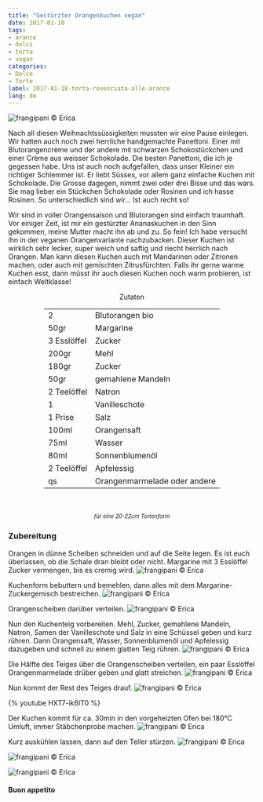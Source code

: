 ```yaml
---
title: "Gestürzter Orangenkuchen vegan"
date: 2017-01-18
tags:
- arance
- dolci
- torta
- vegan
categories:
- Dolce
- Torte
label: 2017-01-18-torta-rovesciata-alle-arance
lang: de
---
```

![](../2017-01-18-torta-rovesciata-alle-arance-vegan/header.jpg "frangipani © Erica")

Nach all diesen Weihnachtssüssigkeiten mussten wir eine Pause einlegen. Wir hatten auch noch zwei herrliche handgemachte Panettoni. Einer mit Blutorangencrème und der andere mit schwarzen Schokostückchen und einer Crème aus weisser Schokolade. Die besten Panettoni, die ich je gegessen habe. Uns ist auch noch aufgefallen, dass unser Kleiner ein richtiger Schlemmer ist. Er liebt Süsses, vor allem ganz einfache Kuchen mit Schokolade. Die Grosse dagegen, nimmt zwei oder drei Bisse und das wars. Sie mag lieber ein Stückchen Schokolade oder Rosinen und ich hasse Rosinen. So unterschiedlich sind wir... Ist auch recht so!

Wir sind in voller Orangensaison und Blutorangen sind einfach traumhaft. Vor einiger Zeit, ist mir ein gestürzter Ananaskuchen in den Sinn gekommen, meine Mutter macht ihn ab und zu. So fein! Ich habe versucht ihn in der veganen Orangenvariante nachzubacken. Dieser Kuchen ist wirklich sehr lecker, super weich und saftig und riecht herrlich nach Orangen. Man kann diesen Kuchen auch mit Mandarinen oder Zitronen machen, oder auch mit gemischten Zitrusfürchten. Falls ihr gerne warme Kuchen esst, dann müsst ihr auch diesen Kuchen noch warm probieren, ist einfach Weltklasse!

<div id="wrapper" style="text-align: center">
  <div id="yourdiv" style="display: inline-block;">
    <div class="ingredients">
      <div class="ingredients-title">Zutaten</div>
      <table>
        <tbody>
          <tr>
            <td>2</td>
            <td>Blutorangen bio</td>
          </tr>
          <tr>
            <td>50gr</td>
            <td>Margarine</td>        
          </tr>
          <tr>
            <td>3 Esslöffel</td>
            <td>Zucker</td>
          </tr>
          <tr>
            <td>200gr</td>
            <td>Mehl</td>
          </tr>
          <tr>
            <td>180gr</td>
            <td>Zucker</td>
          </tr>
          <tr>
            <td>50gr</td>
            <td>gemahlene Mandeln</td>
          </tr>
          <tr>
            <td>2 Teelöffel</td>
            <td>Natron</td>
          </tr>
          <tr>
            <td>1</td>
            <td>Vanilleschote</td>
          </tr>
          <tr>
            <td>1 Prise</td>
            <td>Salz</td>
          </tr>
          <tr>
            <td>100ml</td>
            <td>Orangensaft</td>
          </tr>
          <tr>
            <td>75ml</td>
            <td>Wasser</td>        
          </tr>
          <tr>
            <td>80ml</td>
            <td>Sonnenblumenöl</td>
          </tr>
          <tr>
            <td>2 Teelöffel</td>
            <td>Apfelessig</td>
          </tr>
          <tr>
            <td>qs</td>
            <td>Orangenmarmelade oder andere</td>
          </tr>
        </tbody>
      </table>
      <br></br>
      <i class="pull-right" style="font-size: 80%;">für eine 20-22cm Tortenform</i>
    </div>
  </div>
</div>


<h3>
  <font color="grey">
    <i class="fa-solid fa-gears"></i>
  </font> Zubereitung
</h3>

Orangen in dünne Scheiben schneiden und auf die Seite legen. Es ist euch überlassen, ob die Schale dran bleibt oder nicht. Margarine mit 3 Esslöffel Zucker vermengen, bis es cremig wird.
![](../2017-01-18-torta-rovesciata-alle-arance-vegan/margarina.jpg "frangipani © Erica")

Kuchenform bebuttern und bemehlen, dann alles mit dem Margarine-Zuckergemisch bestreichen.
![](../2017-01-18-torta-rovesciata-alle-arance-vegan/base.jpg "frangipani © Erica")

Orangenscheiben darüber verteilen.
![](../2017-01-18-torta-rovesciata-alle-arance-vegan/arance.jpg "frangipani © Erica")

Nun den Kuchenteig vorbereiten. Mehl, Zucker, gemahlene Mandeln, Natron, Samen der Vanilleschote und Salz in eine Schüssel geben und kurz rühren. Dann Orangensaft, Wasser, Sonnenblumenöl und Apfelessig dazugeben und schnell zu einem glatten Teig rühren.
![](../2017-01-18-torta-rovesciata-alle-arance-vegan/impasto.jpg "frangipani © Erica")

Die Hälfte des Teiges über die Orangenscheiben verteilen, ein paar Esslöffel Orangenmarmelade drüber geben und glatt streichen.
![](../2017-01-18-torta-rovesciata-alle-arance-vegan/marmellata.jpg "frangipani © Erica")

Nun kommt der Rest des Teiges drauf.
![](../2017-01-18-torta-rovesciata-alle-arance-vegan/teglia.jpg "frangipani © Erica")

{% youtube HXT7-ik6IT0 %}

Der Kuchen kommt für ca. 30min in den vorgeheizten Ofen bei 180°C Umluft, immer Stäbchenprobe machen.
![](../2017-01-18-torta-rovesciata-alle-arance-vegan/sfornata.jpg "frangipani © Erica")

Kurz auskühlen lassen, dann auf den Teller stürzen.
![](../2017-01-18-torta-rovesciata-alle-arance-vegan/risultato1.jpg "frangipani © Erica")

![](../2017-01-18-torta-rovesciata-alle-arance-vegan/risultato2.jpg "frangipani © Erica")

![](../2017-01-18-torta-rovesciata-alle-arance-vegan/risultato3.jpg "frangipani © Erica")


<h4>Buon appetito
  <font color="red">
    <i class="fa-regular fa-face-smile"></i>
  </font>
</h4>
